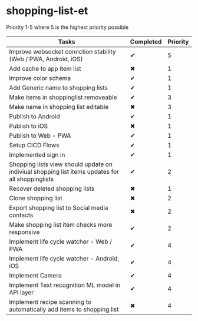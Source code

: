 # shopping-list-et

Priority 1-5 where 5 is the highest priority possible

| Tasks  | Completed | Priority |
| ------------- | ------------- | ------------- |
| Improve websocket connction stability (Web / PWA, Android, iOS)  | &#10004;   |         5          |
| Add cache to app item list  | &#10006;  |         1          |
| Improve color schema              |    &#10004;           |         1          |
| Add Generic name to shopping lists              |      &#10004;         |         1          |
| Make items in shoppinglist removeable              |    &#10004;           |        3         |
| Make name in shopping list editable              |     &#10006;          |        3         |
| Publish to Android              |     &#10004;           |         1          |
| Publish to iOS              |      &#10006;          |         1          |
| Publish to Web - PWA              |    &#10004;           |         1          |
| Setup CICD Flows              |      &#10004;         |         1          |
| Implemented sign in              |      &#10004;         |         1          |
| Shopping lists view should update on indiviual shopping list items updates for all shoppinglists |      &#10004;          |         2          |
| Recover deleted shopping lists |      &#10006;          |         1          |
| Clone shopping list |      &#10006;          |         2          |
| Export shopping list to Social media contacts |      &#10006;          |         2          |
| Make shopping list item checks more responsive |    &#10004;           |         2          |
| Implement life cycle watcher - Web / PWA |    &#10004;           |         4          |
| Implement life cycle watcher - Android, iOS |    &#10004;           |         4          |
| Implement Camera |    &#10004;           |         4          |
| Implement Text recognition ML model in API layer |    &#10004;           |         4          |
| Implement recipe scanning to automatically add items to shopping list |    &#10006;           |         4          |

